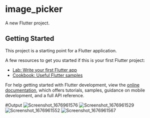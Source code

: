 # image_picker

A new Flutter project.

## Getting Started

This project is a starting point for a Flutter application.

A few resources to get you started if this is your first Flutter project:

- [Lab: Write your first Flutter app](https://docs.flutter.dev/get-started/codelab)
- [Cookbook: Useful Flutter samples](https://docs.flutter.dev/cookbook)

For help getting started with Flutter development, view the
[online documentation](https://docs.flutter.dev/), which offers tutorials,
samples, guidance on mobile development, and a full API reference.

#Output
![Screenshot_1676961576](https://user-images.githubusercontent.com/114842734/220267643-595e5599-24fb-4ce2-afd0-2bceb687819c.png)
![Screenshot_1676961529](https://user-images.githubusercontent.com/114842734/220267659-c478f076-9fd5-448c-90ef-aad090435ed6.png)
![Screenshot_1676961552](https://user-images.githubusercontent.com/114842734/220267662-bc771a66-a6d5-47ec-91f7-b4baf23db1b9.png)
![Screenshot_1676961567](https://user-images.githubusercontent.com/114842734/220267671-1e43ac7b-b9f2-4b2e-91a5-ad1ca1be0669.png)

